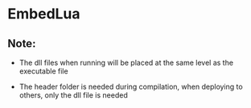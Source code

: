 # EmbedLua

## Note:

- The dll files when running will be placed at the same level as the executable file

- The header folder is needed during compilation, when deploying to others, only the dll file is needed
